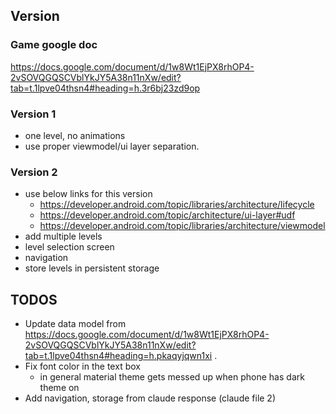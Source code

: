 ## Version

### Game google doc
https://docs.google.com/document/d/1w8Wt1EjPX8rhOP4-2vSOVQGQSCVblYkJY5A38n11nXw/edit?tab=t.1lpve04thsn4#heading=h.3r6bj23zd9op

### Version 1
- one level, no animations
- use proper viewmodel/ui layer separation.

### Version 2
- use below links for this version
  - https://developer.android.com/topic/libraries/architecture/lifecycle 
  - https://developer.android.com/topic/architecture/ui-layer#udf
  - https://developer.android.com/topic/libraries/architecture/viewmodel
- add multiple levels
- level selection screen
- navigation
- store levels in persistent storage
## TODOS
- Update data model from https://docs.google.com/document/d/1w8Wt1EjPX8rhOP4-2vSOVQGQSCVblYkJY5A38n11nXw/edit?tab=t.1lpve04thsn4#heading=h.pkaqyjqwn1xi .
- Fix font color in the text box
  - in general material theme gets messed up when phone has dark theme on
- Add navigation, storage from claude response (claude file 2) 